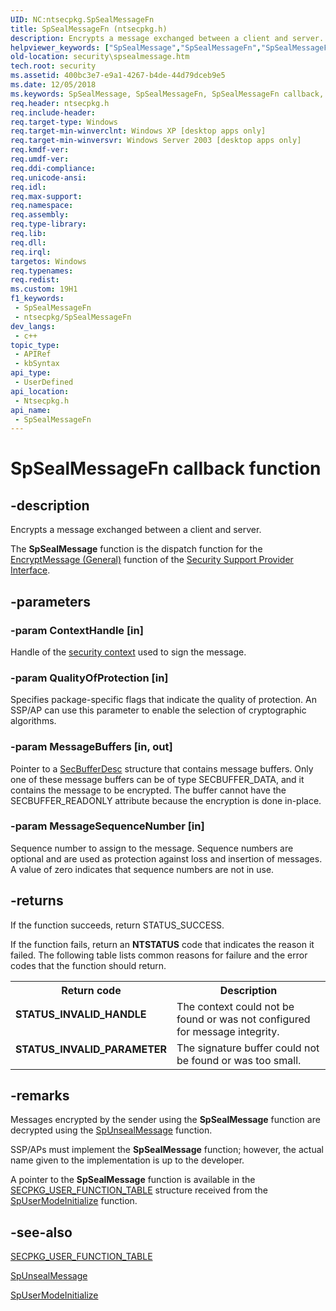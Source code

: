 ```yaml
---
UID: NC:ntsecpkg.SpSealMessageFn
title: SpSealMessageFn (ntsecpkg.h)
description: Encrypts a message exchanged between a client and server.
helpviewer_keywords: ["SpSealMessage","SpSealMessageFn","SpSealMessageFn callback","SpSealMessageFn callback function [Security]","TBD","_ssp_spsealmessage","ntsecpkg/SpSealMessageFn","security.spsealmessage"]
old-location: security\spsealmessage.htm
tech.root: security
ms.assetid: 400bc3e7-e9a1-4267-b4de-44d79dceb9e5
ms.date: 12/05/2018
ms.keywords: SpSealMessage, SpSealMessageFn, SpSealMessageFn callback, SpSealMessageFn callback function [Security], TBD, _ssp_spsealmessage, ntsecpkg/SpSealMessageFn, security.spsealmessage
req.header: ntsecpkg.h
req.include-header: 
req.target-type: Windows
req.target-min-winverclnt: Windows XP [desktop apps only]
req.target-min-winversvr: Windows Server 2003 [desktop apps only]
req.kmdf-ver: 
req.umdf-ver: 
req.ddi-compliance: 
req.unicode-ansi: 
req.idl: 
req.max-support: 
req.namespace: 
req.assembly: 
req.type-library: 
req.lib: 
req.dll: 
req.irql: 
targetos: Windows
req.typenames: 
req.redist: 
ms.custom: 19H1
f1_keywords:
 - SpSealMessageFn
 - ntsecpkg/SpSealMessageFn
dev_langs:
 - c++
topic_type:
 - APIRef
 - kbSyntax
api_type:
 - UserDefined
api_location:
 - Ntsecpkg.h
api_name:
 - SpSealMessageFn
---
```


# SpSealMessageFn callback function


## -description

Encrypts a message exchanged between a client and server.

The <b>SpSealMessage</b> function is the dispatch function for the 
<a href="https://docs.microsoft.com/windows/desktop/api/sspi/nf-sspi-encryptmessage">EncryptMessage (General)</a> function of the 
<a href="https://docs.microsoft.com/windows/desktop/SecAuthN/sspi">Security Support Provider Interface</a>.

## -parameters

### -param ContextHandle [in]

Handle of the <a href="https://docs.microsoft.com/windows/desktop/SecGloss/s-gly">security context</a> used to sign the message.

### -param QualityOfProtection [in]

Specifies package-specific flags that indicate the quality of protection. An SSP/AP can use this parameter to enable the selection of cryptographic algorithms.

### -param MessageBuffers [in, out]

Pointer to a 
<a href="https://docs.microsoft.com/windows/desktop/api/sspi/ns-sspi-secbufferdesc">SecBufferDesc</a> structure that contains message buffers. Only one of these message buffers can be of type SECBUFFER_DATA, and it contains the message to be encrypted. The buffer cannot have the SECBUFFER_READONLY attribute because the encryption is done in-place.

### -param MessageSequenceNumber [in]

Sequence number to assign to the message. Sequence numbers are optional and are used as protection against loss and insertion of messages. A value of zero indicates that sequence numbers are not in use.

## -returns

If the function succeeds, return STATUS_SUCCESS.

If the function fails, return an <b>NTSTATUS</b> code that indicates the reason it failed. The following table lists common reasons for failure and the error codes that the function should return.

<table>
<tr>
<th>Return code</th>
<th>Description</th>
</tr>
<tr>
<td width="40%">
<dl>
<dt><b>STATUS_INVALID_HANDLE</b></dt>
</dl>
</td>
<td width="60%">
The context could not be found or was not configured for message integrity.

</td>
</tr>
<tr>
<td width="40%">
<dl>
<dt><b>STATUS_INVALID_PARAMETER</b></dt>
</dl>
</td>
<td width="60%">
The signature buffer could not be found or was too small.

</td>
</tr>
</table>

## -remarks

Messages encrypted by the sender using the <b>SpSealMessage</b> function are decrypted using the 
<a href="https://docs.microsoft.com/windows/desktop/api/ntsecpkg/nc-ntsecpkg-spunsealmessagefn">SpUnsealMessage</a> function.

SSP/APs must implement the <b>SpSealMessage</b> function; however, the actual name given to the implementation is up to the developer.

A pointer to the <b>SpSealMessage</b> function is available in the 
<a href="https://docs.microsoft.com/windows/desktop/api/ntsecpkg/ns-ntsecpkg-secpkg_user_function_table">SECPKG_USER_FUNCTION_TABLE</a> structure received from the 
<a href="https://docs.microsoft.com/windows/desktop/api/ntsecpkg/nc-ntsecpkg-spusermodeinitializefn">SpUserModeInitialize</a> function.

## -see-also

<a href="https://docs.microsoft.com/windows/desktop/api/ntsecpkg/ns-ntsecpkg-secpkg_user_function_table">SECPKG_USER_FUNCTION_TABLE</a>



<a href="https://docs.microsoft.com/windows/desktop/api/ntsecpkg/nc-ntsecpkg-spunsealmessagefn">SpUnsealMessage</a>



<a href="https://docs.microsoft.com/windows/desktop/api/ntsecpkg/nc-ntsecpkg-spusermodeinitializefn">SpUserModeInitialize</a>

